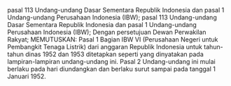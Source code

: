  pasal 113 Undang-undang Dasar Sementara Republik Indonesia dan pasal 1 Undang-undang Perusahaan Indonesia (IBW); pasal 113 Undang-undang Dasar Sementara Republik Indonesia dan pasal 1 Undang-undang Perusahaan Indonesia (IBW); Dengan persetujuan Dewan Perwakilan Rakyat;
MEMUTUSKAN:
 Pasal 1 Bagian IBW VI (Perusahaan Negeri untuk Pembangkit Tenaga Listrik) dari anggaran Republik Indonesia untuk tahun-tahun dinas 1952 dan 1953 ditetapkan seperti yang dinyatakan pada lampiran-lampiran undang-undang ini. Pasal 2 Undang-undang ini mulai berlaku pada hari diundangkan dan berlaku surut sampai pada tanggal 1 Januari 1952.
